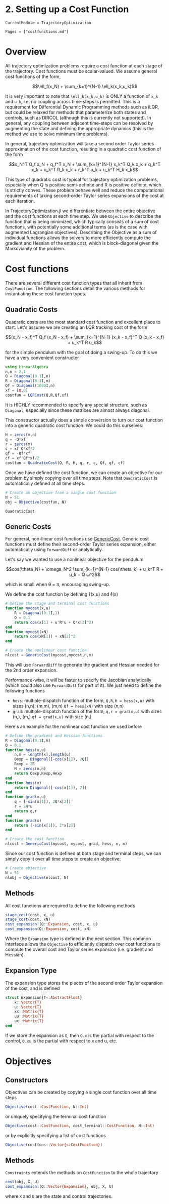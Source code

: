 # 2. Setting up a Cost Function

```@meta
CurrentModule = TrajectoryOptimization
```

```@contents
Pages = ["costfunctions.md"]
```

# Overview
All trajectory optimization problems require a cost function at each stage of the trajectory. Cost functions must be scalar-valued. We assume general cost functions of the form,
```math
\ell_f(x_N) + \sum_{k=1}^{N-1} \ell_k(x_k,u_k)
```
It is very important to note that ``\ell_k(x_k,u_k)`` is ONLY a function of ``x_k`` and ``u_k``, i.e. no coupling across time-steps is permitted. This is a requirement for Differential Dynamic Programming methods such as iLQR, but could be relaxed for methods that parameterize both states and controls, such as DIRCOL (although this is currently not supported). In general, any coupling between adjacent time-steps can be resolved by augmenting the state and defining the appropriate dynamics (this is the method we use to solve minimum time problems).

In general, trajectory optimization will take a second order Taylor series approximation of the cost function, resulting in a quadratic cost function of the form
```math
x_N^T Q_f x_N + q_f^T x_N + \sum_{k=1}^{N-1} x_k^T Q_k x_k + q_k^T x_k + u_k^T R_k u_k + r_k^T u_k + u_k^T H_k x_k
```
This type of quadratic cost is typical for trajectory optimization problems, especially when Q is positive semi-definite and R is positive definite, which is strictly convex. These problem behave well and reduce the computational requirements of taking second-order Taylor series expansions of the cost at each iteration.

In TrajectoryOptimization.jl we differentiate between the entire objective and the cost functions at each time step. We use `Objective` to describe the function that is being minimized, which typically consists of a sum of cost functions, with potentially some additional terms (as is the case with augmented Lagrangian objectives). Describing the Objective as a sum of individual functions allows the solvers to more efficiently compute the gradient and Hessian of the entire cost, which is block-diagonal given the Markovianity of the problem.

# Cost functions
There are several different cost function types that all inherit from `CostFunction`. The following sections detail the various methods for instantiating these cost function types.

## Quadratic Costs
Quadratic costs are the most standard cost function and excellent place to start. Let's assume we are creating an LQR tracking cost of the form
```math
(x_N - x_f)^T Q_f (x_N - x_f) + \sum_{k=1}^{N-1} (x_k - x_f)^T Q (x_k - x_f) + u_k^T R u_k
```
for the simple pendulum with the goal of doing a swing-up. To do this we have a very convenient constructor

```julia
using LinearAlgebra
n,m = 2,1
Q = Diagonal(0.1I,n)
R = Diagonal(0.1I,m)
Qf = Diagonal(1000I,n)
xf = [π,0]
costfun = LQRCost(Q,R,Qf,xf)
```
It is HIGHLY recommended to specify any special structure, such as `Diagonal`, especially since these matrices are almost always diagonal.

This constructor actually does a simple conversion to turn our cost function into a generic quadratic cost function. We could do this ourselves:
```julia
H = zeros(m,n)
q = -Q*xf
r = zeros(m)
c = xf'Q*xf/2
qf = -Qf*xf
cf = xf'Qf*xf/2
costfun = QuadraticCost(Q, R, H, q, r, c, Qf, qf, cf)
```
Once we have defined the cost function, we can create an objective for our problem by simply copying over all time steps. Note that `QuadraticCost` is automatically defined at all time steps.
```julia
# Create an objective from a single cost function
N = 51
obj = Objective(costfun, N)
```
```@docs
QuadraticCost
```

## Generic Costs
For general, non-linear cost functions use [GenericCost](@ref). Generic cost functions must define their second-order Taylor series expansion, either automatically using `ForwardDiff` or analytically.

Let's say we wanted to use a nonlinear objective for the pendulum
```math
cos(\theta_N) + \omega_N^2 \sum_{k=1}^{N-1} cos(\theta_k) + u_k^T R + u_k + Q ω^2
```
which is small when θ = π, encouraging swing-up.

We define the cost function by defining ℓ(x,u) and ℓ(x)
```julia
# Define the stage and terminal cost functions
function mycost(x,u)
    R = Diagonal(0.1I,1)
    Q = 0.1
    return cos(x[1] + u'R*u + Q*x[2]^2)
end
function mycost(xN)
    return cos(xN[1]) + xN[2]^2
end

# Create the nonlinear cost function
nlcost = GenericCost(mycost,mycost,n,m)
```
This will use `ForwardDiff` to generate the gradient and Hessian needed for the 2nd order expansion.

Performance-wise, it will be faster to specify the Jacobian analytically (which could also use `ForwardDiff` for part of it). We just need to define the following functions
* `hess`: multiple-dispatch function of the form,
    `Q,R,H = hess(x,u)` with sizes (n,n), (m,m), (m,n)
    `Qf = hess(xN)` with size (n,n)
* `grad`: multiple-dispatch function of the form,
    `q,r = grad(x,u)` with sizes (n,), (m,)
    `qf = grad(x,u)` with size (n,)

Here's an example for the nonlinear cost function we used before
```julia
# Define the gradient and Hessian functions
R = Diagonal(0.1I,m)
Q = 0.1
function hess(x,u)
    n,m = length(x),length(u)
    Qexp = Diagonal([-cos(x[1]), 2Q])
    Rexp = 2R
    H = zeros(m,n)
    return Qexp,Rexp,Hexp
end
function hess(x)
    return Diagonal([-cos(x[1]), 2])
end
function grad(x,u)
    q = [-sin(x[1]), 2Q*x[2]]
    r = 2R*u
    return q,r
end
function grad(x)
    return [-sin(x[1]), 2*x[2]]
end

# Create the cost function
nlcost = GenericCost(mycost, mycost, grad, hess, n, m)
```

Since our cost function is defined at both stage and terminal steps, we can simply copy it over all time steps to create an objective:
```julia
# Create objective
N = 51
nlobj = Objective(nlcost, N)
```

## Methods
All cost functions are required to define the following methods
```julia
stage_cost(cost, x, u)
stage_cost(cost, xN)
cost_expansion!(Q::Expansion, cost, x, u)
cost_expansion(Q::Expansion, cost, xN)
```

Where the `Expansion` type is defined in the next section. This common interface allows the `Objective` to efficiently dispatch over cost functions to compute the overall cost and Taylor series expansion (i.e. gradient and Hessian).

## Expansion Type
The expansion type stores the pieces of the second order Taylor expansion of the cost, and is defined
```julia
struct Expansion{T<:AbstractFloat}
    x::Vector{T}
    u::Vector{T}
    xx::Matrix{T}
    uu::Matrix{T}
    ux::Matrix{T}
end
```
If we store the expansion as `Q`, then `Q.x` is the partial with respect to the control, `Q.xu` is the partial with respect to x and u, etc.

# Objectives
## Constructors
Objectives can be created by copying a single cost function over all time steps
```julia
Objective(cost::CostFunction, N::Int)
```

or uniquely specifying the terminal cost function
```julia
Objective(cost::CostFunction, cost_terminal::CostFunction, N::Int)
```

or by explicitly specifying a list of cost functions
```julia
Objective(costfuns::Vector{<:CostFunction})
```

## Methods
`Constraints` extends the methods on `CostFunction` to the whole trajectory
```julia
cost(obj, X, U)
cost_expansion!(Q::Vector{Expansion}, obj, X, U)
```
where `X` and `U` are the state and control trajectories. 
